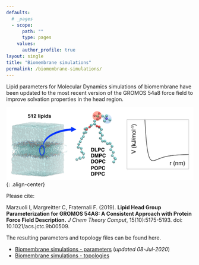 ```yaml
---
defaults:
  # _pages
  - scope:
      path: ""
      type: pages
    values:
      author_profile: true
layout: single
title: "Biomembrane simulations"
permalink: /biomembrane-simulations/
---
```


Lipid parameters for Molecular Dynamics simulations of biomembrane have been updated to the most recent version of the GROMOS 54a8 force field to improve solvation properties in the head region.

![image-center](/assets/images/TOC_file.png ){: .align-center}

Please cite:

Marzuoli I, Margreitter C, Fraternali F. (2019). **Lipid Head Group Parameterization for GROMOS 54A8: A Consistent Approach with Protein Force Field Description.** *J Chem Theory Comput*, 15(10):5175-5193. doi: 10.1021/acs.jctc.9b00509.

The resulting parameters and topology files can be found here.
* [Biomembrane simulations - parameters](/assets/downloads/gromos54a8.ff_v1.zip) (*updated 08-Jul-2020*)
* [Biomembrane simulations - topologies](/assets/downloads/topologies.zip)
